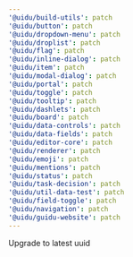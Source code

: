 ```yaml
---
'@uidu/build-utils': patch
'@uidu/button': patch
'@uidu/dropdown-menu': patch
'@uidu/droplist': patch
'@uidu/flag': patch
'@uidu/inline-dialog': patch
'@uidu/item': patch
'@uidu/modal-dialog': patch
'@uidu/portal': patch
'@uidu/toggle': patch
'@uidu/tooltip': patch
'@uidu/dashlets': patch
'@uidu/board': patch
'@uidu/data-controls': patch
'@uidu/data-fields': patch
'@uidu/editor-core': patch
'@uidu/renderer': patch
'@uidu/emoji': patch
'@uidu/mentions': patch
'@uidu/status': patch
'@uidu/task-decision': patch
'@uidu/util-data-test': patch
'@uidu/field-toggle': patch
'@uidu/navigation': patch
'@uidu/guidu-website': patch
---
```


Upgrade to latest uuid
